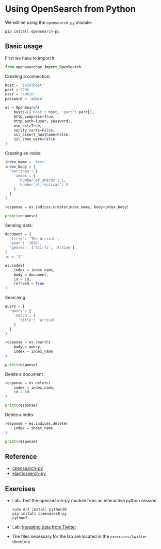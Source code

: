 # Using OpenSearch from Python
We will be using the `opensearch-py` module:
```
pip install opensearch-py
```

## Basic usage
First we have to import it
```python
from opensearchpy import OpenSearch
```

Creating a connection:
```python
host = 'localhost'
port = 9200
user = 'admin'
password = 'admin'

es = OpenSearch(
    hosts=[{'host': host, 'port': port}],
    http_compress=True,
    http_auth=(user, password),
    use_ssl=True,
    verify_certs=False,
    ssl_assert_hostname=False,
    ssl_show_warn=False
)
```

Creating an index:
```python
index_name = 'test'
index_body = {
  'settings': {
    'index': {
      'number_of_shards': 1,
      'number_of_replicas': 0
    }
  }
}

response = es.indices.create(index_name, body=index_body)

print(response)
```

Sending data:
```python
document = {
  'title': 'The Arrival',
  'year': '2016',
  'genres': ['Sci-fi', 'Action']
}
id = '1'

es.index(
    index = index_name,
    body = document,
    id = id,
    refresh = True
)
```

Searching:
```python
query = {
  'query': {
    'match': {
      'title': 'arrival'
    }
  }
}

response = es.search(
    body = query,
    index = index_name
)

print(response)
```

Delete a document
```python
response = es.delete(
    index = index_name,
    id = id
)

print(response)
```

Delete a index
```python
response = es.indices.delete(
    index = index_name
)

print(response)
```

## Reference
- [opensearch-py](https://opensearch.org/docs/latest/clients/python/)
- [elasticsearch-py](https://elasticsearch-py.readthedocs.io/en/v8.4.3/)

## Exercises
- Lab: Test the opensearch-py module from an interactive python session
    ```
    sudo dnf install python39
    pip install opensearch-py
    python3
    ```

- Lab: [Ingesting data from Twitter](exercises/twitter/twitter.md) 
 - The files necessary for the lab are located in the `exercices/twitter` directory


